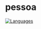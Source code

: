 # pessoa
[![Languages](https://img.shields.io/badge/Languages-65%25-brightgreen)](https://github.com/ViniciusPelizzari/pessoa)
